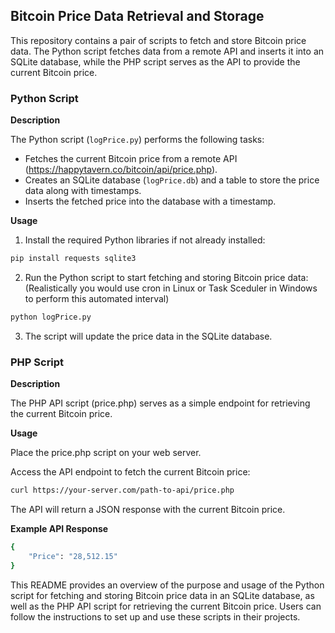 ## Bitcoin Price Data Retrieval and Storage

This repository contains a pair of scripts to fetch and store Bitcoin price data. The Python script fetches data from a remote API and inserts it into an SQLite database, while the PHP script serves as the API to provide the current Bitcoin price.

### Python Script

**Description**

The Python script (`logPrice.py`) performs the following tasks:

* Fetches the current Bitcoin price from a remote API (https://happytavern.co/bitcoin/api/price.php).
* Creates an SQLite database (`logPrice.db`) and a table to store the price data along with timestamps.
* Inserts the fetched price into the database with a timestamp.

**Usage**

1. Install the required Python libraries if not already installed:

```bash
pip install requests sqlite3
```
2. Run the Python script to start fetching and storing Bitcoin price data:
    (Realistically you would use cron in Linux or Task Sceduler in Windows to perform this automated interval)
```bash
python logPrice.py
```
3. The script will update the price data in the SQLite database.

### PHP Script
**Description**    

The PHP API script (price.php) serves as a simple endpoint for retrieving the current Bitcoin price.

**Usage**    

Place the price.php script on your web server.

Access the API endpoint to fetch the current Bitcoin price:

```bash
curl https://your-server.com/path-to-api/price.php
```
The API will return a JSON response with the current Bitcoin price.

**Example API Response**
```bash
{
    "Price": "28,512.15"
}
```

This README provides an overview of the purpose and usage of the Python script for fetching and storing Bitcoin price data in an SQLite database, as well as the PHP API script for retrieving the current Bitcoin price. Users can follow the instructions to set up and use these scripts in their projects.
